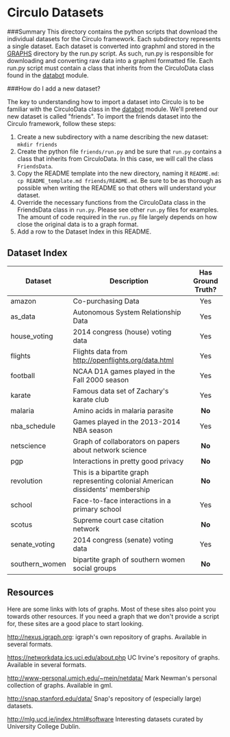 # Circulo Datasets 

###Summary
This directory contains the python scripts that download the individual datasets for the Circulo framework.  Each subdirectory represents a single dataset. Each dataset is converted into graphml and stored in the [GRAPHS](circulo/data/GRAPHS) directory by the run.py script. As such, run.py is responsible for downloading and converting raw data into a graphml formatted file.  Each run.py script must contain a class that inherits from the CirculoData class found in the [databot](circulo/data/databot.py) module.  


###How do I add a new dataset?

The key to understanding how to import a dataset into Circulo is to be familiar with the CirculoData class in the [databot](circulo/data/databot.py) module. We'll pretend our new dataset is called "friends".  To import the friends dataset into the Circulo framework, follow these steps:

1. Create a new subdirectory with a name describing the new dataset: `mkdir friends`
2. Create the python file `friends/run.py` and be sure that `run.py` contains a class that inherits from CirculoData. In this case, we will call the class `FriendsData`. 
3. Copy the README template into the new directory, naming it `README.md`: `cp README_template.md friends/README.md`. Be sure to be as thorough as possible when writing the README so that others will understand your dataset.
4. Override the necessary functions from the CirculoData class in the FriendsData class in `run.py`.  Please see other `run.py` files for examples.  The amount of code required in the `run.py` file largely depends on how close the original data is to a graph format. 
5. Add a row to the Dataset Index in this README.

## Dataset Index
| Dataset | Description | Has Ground Truth?
| ------- | ------------|:---------------------:|
| amazon | Co-purchasing Data | Yes |
| as_data | Autonomous System Relationship Data | Yes |
| house_voting | 2014 congress (house) voting data | Yes |
| flights | Flights data from <http://openflights.org/data.html> | Yes |
| football | NCAA D1A games played in the Fall 2000 season |  Yes |
| karate | Famous data set of Zachary's karate club | Yes |
| malaria | Amino acids in malaria parasite | **No** |
| nba_schedule | Games played in the 2013-2014 NBA season | Yes |
| netscience | Graph of collaborators on papers about network science | **No** |
| pgp | Interactions in pretty good privacy |  **No** |
| revolution |This is a bipartite graph representing colonial American dissidents' membership |**No**|
| school | Face-to-face interactions in a primary school | Yes |
| scotus | Supreme court case citation network | **No** |
| senate_voting | 2014 congress (senate) voting data | Yes |
| southern_women | bipartite graph of southern women social groups | __No__ |

## Resources
Here are some links with lots of graphs. Most of these sites also point you towards other resources. If you need a graph that we don't provide a script for, these sites are a good place to start looking.

<http://nexus.igraph.org>: igraph's own repository of graphs. Available in several formats.

<https://networkdata.ics.uci.edu/about.php> UC Irvine's repository of graphs. Available in several formats.

<http://www-personal.umich.edu/~mejn/netdata/> Mark Newman's personal collection of graphs. Available in gml.

<http://snap.stanford.edu/data/> Snap's repository of (especially large) datasets. 

<http://mlg.ucd.ie/index.html#software> Interesting datasets curated by University College Dublin.
